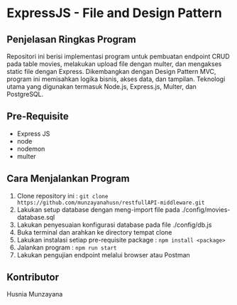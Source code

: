 # ExpressJS - File and Design Pattern

## Penjelasan Ringkas Program
Repositori ini berisi implementasi program untuk pembuatan endpoint CRUD pada table movies, melakukan upload file dengan multer, dan mengakses static file dengan Express. Dikembangkan dengan Design Pattern MVC, program ini memisahkan logika bisnis, akses data, dan tampilan. Teknologi utama yang digunakan termasuk Node.js, Express.js, Multer, dan PostgreSQL.

## Pre-Requisite
- Express JS
- node
- nodemon
- multer

## Cara Menjalankan Program
1. Clone repository ini :
   ``git clone https://github.com/munzayanahusn/restfullAPI-middleware.git``
2. Lakukan setup database dengan meng-import file pada ./config/movies-database.sql
3. Lakukan penyesuaian konfigurasi database pada file ./config/db.js
4. Buka terminal dan arahkan ke directory tempat clone
5. Lakukan instalasi setiap pre-requisite package : ```npm install <package>```
6. Jalankan program : ```npm run start```
7. Lakukan pengujian endpoint melalui browser atau Postman

## Kontributor
Husnia Munzayana
